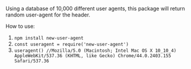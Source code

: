 Using a database of 10,000 different user agents, this package will return random user-agent for the header.

How to use:
1. `npm install new-user-agent`
2. `const useragent = require('new-user-agent')`
3. `useragent() //Mozilla/5.0 (Macintosh; Intel Mac OS X 10_10_4) AppleWebKit/537.36 (KHTML, like Gecko) Chrome/44.0.2403.155 Safari/537.36`

